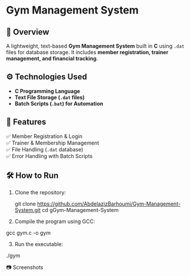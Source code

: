 # Gym Management System

## 📌 Overview
A lightweight, text-based **Gym Management System** built in **C** using `.dat` files for database storage. It includes **member registration, trainer management, and financial tracking**.

## ⚙️ Technologies Used
- **C Programming Language**
- **Text File Storage (`.dat` files)**
- **Batch Scripts (`.bat`) for Automation**

## 🚀 Features
✅ Member Registration & Login  
✅ Trainer & Membership Management  
✅ File Handling (`.dat` database)  
✅ Error Handling with Batch Scripts  

## 🛠 How to Run
1. Clone the repository:
   
   git clone https://github.com/AbdelazizBarhoumi/Gym-Management-System.git
   cd gGym-Management-System
   
2. Compile the program using GCC:
   
gcc gym.c -o gym

3. Run the executable:

./gym

📷 Screenshots


